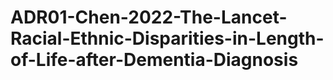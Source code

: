 # ADR01-Chen-2022-The-Lancet-Racial-Ethnic-Disparities-in-Length-of-Life-after-Dementia-Diagnosis
 
